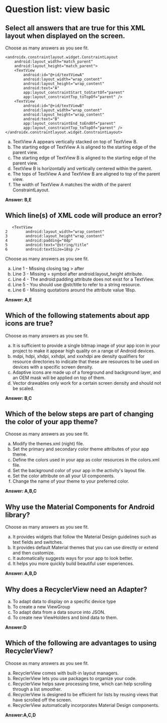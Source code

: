 # Question list: view basic
## Select all answers that are true for this XML layout when displayed on the screen.
Choose as many answers as you see fit.
```
<androidx.constraintlayout.widget.ConstraintLayout
    android:layout_width="match_parent"
    android:layout_height="match_parent">
    <TextView
        android:id="@+id/textViewA"
        android:layout_width="wrap_content"
        android:layout_height="wrap_content"
        android:text="A"
        app:layout_constraintStart_toStartOf="parent"
        app:layout_constraintTop_toTopOf="parent" />
    <TextView
        android:id="@+id/textViewB"
        android:layout_width="wrap_content"
        android:layout_height="wrap_content"
        android:text="B"
        app:layout_constraintEnd_toEndOf="parent"
        app:layout_constraintTop_toTopOf="parent" />
</androidx.constraintlayout.widget.ConstraintLayout>
```

<ol type="a">
  <li>TextView A appears vertically stacked on top of TextView B.</li>
  <li>The starting edge of TextView A is aligned to the starting edge of the parent view.</li>
  <li>The starting edge of TextView B is aligned to the starting edge of the parent view.</li>
  <li>TextView B is horizontally and vertically centered within the parent.</li>
  <li>The tops of TextView A and TextView B are aligned to top of the parent view.</li>
  <li>The width of TextView A matches the width of the parent ConstraintLayout.</li>
</ol>

**Answer: B,E**

## Which line(s) of XML code will produce an error?
```
   <TextView
2        android:layout_width="wrap_content"
3        android:layout_height"wrap_content"
4        android:padding="8dp"
5        android:text="@string/title"
6        android:textSize=18sp />
```
Choose as many answers as you see fit.

<ol type="a">
  <li>Line 1 - Missing closing tag > after <TextView.</li>
  <li>Line 3 - Missing = symbol after android:layout_height attribute.</li>
  <li>Line 4 - The android:padding attribute does not exist for a TextView.</li>
  <li>Line 5 - You should use @str/title to refer to a string resource.</li>
  <li>Line 6 - Missing quotations around the attribute value 18sp.</li>
</ol>

**Answer: A,E**

## Which of the following statements about app icons are true?
Choose as many answers as you see fit.

<ol type="a">
  <li>It is sufficient to provide a single bitmap image of your app icon in your project to make it appear high quality on a range of Android devices.</li>
  <li>mdpi, hdpi, xhdpi, xxhdpi, and xxxhdpi are density qualifiers for resource directories to indicate that these are resources to be used on devices with a specific screen density.</li>
  <li>Adaptive icons are made up of a foreground and background layer, and an OEM mask will be applied on top of them.</li>
  <li>Vector drawables only work for a certain screen density and should not be scaled.</li>
</ol>

**Answer: B,C**

## Which of the below steps are part of changing the color of your app theme?
Choose as many answers as you see fit.

<ol type="a">
  <li>Modify the themes.xml (night) file.</li>
  <li>Set the primary and secondary color theme attributes of your app theme.</li>
  <li>Define the colors used in your app as color resources in the colors.xml file.</li>
  <li>Set the background color of your app in the activity's layout file.</li>
  <li>Set the color attribute on all your UI components.</li>
  <li>Change the name of your theme to your preferred color.</li>
</ol>

**Answer: A,B,C**

## Why use the Material Components for Android library?
Choose as many answers as you see fit.

<ol type="a">
  <li>It provides widgets that follow the Material Design guidelines such as text fields and switches.</li>
  <li>It provides default Material themes that you can use directly or extend and then customize.</li>
  <li>It automatically suggests ways for your app to look better.</li>
  <li>It helps you more quickly build beautiful user experiences.</li>
</ol>

**Answer: A,B,D**

## Why does a RecyclerView need an Adapter?
<ol type="a">
  <li>To adapt data to display on a specific device type</li>
  <li>To create a new ViewGroup</li>
  <li>To adapt data from a data source into JSON.</li>
  <li>To create new ViewHolders and bind data to them.</li>
</ol>

**Answer:D**

## Which of the following are advantages to using RecyclerView?
Choose as many answers as you see fit.
<ol type="a">
  <li>RecyclerView comes with built-in layout managers.</li>
  <li>RecyclerView lets you use packages to organize your code.</li>
  <li>RecyclerView helps save processing time, which can help scrolling through a list smoother.</li>
  <li>RecyclerView is designed to be efficient for lists by reusing views that have scrolled off the screen.</li>
  <li>RecyclerView automatically incorporates Material Design components.</li>

</ol>

**Answer:A,C,D**
















